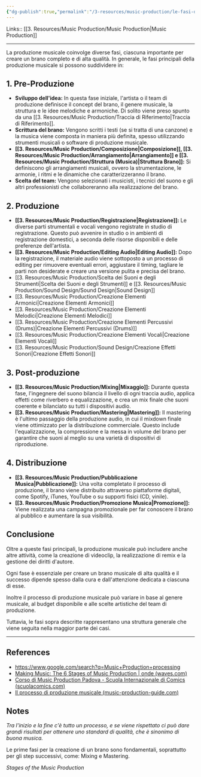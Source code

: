 ```yaml
---
{"dg-publish":true,"permalink":"/3-resources/music-production/le-fasi-della-produzione-musicale/"}
---
```


Links:: [[3. Resources/Music Production/Music Production\|Music Production]]

---
La produzione musicale coinvolge diverse fasi, ciascuna importante per creare un brano completo e di alta qualità. In generale, le fasi principali della produzione musicale si possono suddividere in:

## 1. Pre-Produzione

- **Sviluppo dell'idea:** In questa fase iniziale, l'artista o il team di produzione definisce il concept del brano, il genere musicale, la struttura e le idee melodiche e armoniche. Di solito viene preso spunto da una [[3. Resources/Music Production/Traccia di Riferimento\|Traccia di Riferimento]]. 
- **Scrittura del brano:** Vengono scritti i testi (se si tratta di una canzone) e la musica viene composta in maniera più definita, spesso utilizzando strumenti musicali o software di produzione musicale.
- **[[3. Resources/Music Production/Composizione\|Composizione]], [[3. Resources/Music Production/Arrangiamento\|Arrangiamento]] e [[3. Resources/Music Production/Struttura (Musica)\|Struttura Brano]]:** Si definiscono gli arrangiamenti musicali, ovvero la strumentazione, le armonie, i ritmi e le dinamiche che caratterizzeranno il brano.
- **Scelta del team:** Vengono selezionati i musicisti, i tecnici del suono e gli altri professionisti che collaboreranno alla realizzazione del brano.


## 2. Produzione

- **[[3. Resources/Music Production/Registrazione\|Registrazione]]:** Le diverse parti strumentali e vocali vengono registrate in studio di registrazione. Questo può avvenire in studio o in ambienti di registrazione domestici, a seconda delle risorse disponibili e delle preferenze dell'artista.
- **[[3. Resources/Music Production/Editing Audio\|Editing Audio]]:** Dopo la registrazione, il materiale audio viene sottoposto a un processo di editing per rimuovere eventuali errori, aggiustare il timing, tagliare le parti non desiderate e creare una versione pulita e precisa del brano.
- [[3. Resources/Music Production/Scelta dei Suoni e degli Strumenti\|Scelta dei Suoni e degli Strumenti]] e [[3. Resources/Music Production/Sound Design/Sound Design\|Sound Design]]
- [[3. Resources/Music Production/Creazione Elementi Armonici\|Creazione Elementi Armonici]]
- [[3. Resources/Music Production/Creazione Elementi Melodici\|Creazione Elementi Melodici]]
- [[3. Resources/Music Production/Creazione Elementi Percussivi (Drums)\|Creazione Elementi Percussivi (Drums)]]
- [[3. Resources/Music Production/Creazione Elementi Vocali\|Creazione Elementi Vocali]]
- [[3. Resources/Music Production/Sound Design/Creazione Effetti Sonori\|Creazione Effetti Sonori]]


## 3. Post-produzione

- **[[3. Resources/Music Production/Mixing\|Mixaggio]]:** Durante questa fase, l'ingegnere del suono bilancia il livello di ogni traccia audio, applica effetti come riverbero e equalizzazione, e crea un mix finale che suoni coerente e bilanciato su tutti i dispositivi audio.
- **[[3. Resources/Music Production/Mastering\|Mastering]]:** Il mastering è l'ultimo passaggio della produzione audio, in cui il mixdown finale viene ottimizzato per la distribuzione commerciale. Questo include l'equalizzazione, la compressione e la messa in volume del brano per garantire che suoni al meglio su una varietà di dispositivi di riproduzione.

## 4. Distribuzione

- **[[3. Resources/Music Production/Pubblicazione Musica\|Pubblicazione]]:** Una volta completato il processo di produzione, il brano viene distribuito attraverso piattaforme digitali, come Spotify, iTunes, YouTube o su supporti fisici (CD, vinile).
- **[[3. Resources/Music Production/Promozione Musica\|Promozione]]:** Viene realizzata una campagna promozionale per far conoscere il brano al pubblico e aumentare la sua visibilità.

## Conclusione

Oltre a queste fasi principali, la produzione musicale può includere anche altre attività, come la creazione di videoclip, la realizzazione di remix e la gestione dei diritti d'autore.

Ogni fase è essenziale per creare un brano musicale di alta qualità e il successo dipende spesso dalla cura e dall'attenzione dedicata a ciascuna di esse.

Inoltre il processo di produzione musicale può variare in base al genere musicale, al budget disponibile e alle scelte artistiche del team di produzione.

Tuttavia, le fasi sopra descritte rappresentano una struttura generale che viene seguita nella maggior parte dei casi.


---
## References

- https://www.google.com/search?q=Music+Production+processing
- [Making Music: The 6 Stages of Music Production | onde (waves.com)](https://www.waves.com/six-stages-of-music-production)
- [Corso di Music Production Padova - Scuola Internazionale di Comics (scuolacomics.com)](https://www.scuolacomics.com/corso/padova/musicproduction)
- [Il processo di produzione musicale (music-production-guide.com)](https://www.music-production-guide.com/music-production-process.html)


## Notes

_Tra l'inizio e la fine c'è tutto un processo, e se viene rispettato ci può dare grandi risultati per ottenere uno standard di qualità, che è sinonimo di buona musica._

Le prime fasi per la creazione di un brano sono fondamentali, soprattutto per gli step successivi, come: Mixing e Mastering.

_Stages of the Music Production_

